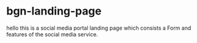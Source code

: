 # bgn-landing-page
hello this is a social media portal landing page which consists a Form and features of the social media service.
